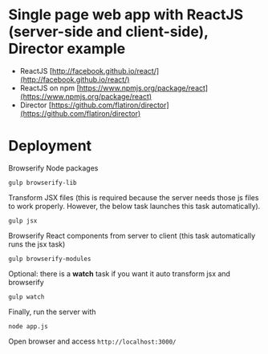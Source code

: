 # Single page web app with ReactJS (server-side and client-side), Director example 

- ReactJS [http://facebook.github.io/react/](http://facebook.github.io/react/)
- ReactJS on npm [https://www.npmjs.org/package/react](https://www.npmjs.org/package/react)
- Director [https://github.com/flatiron/director](https://github.com/flatiron/director)

# Deployment

Browserify Node packages

````
gulp browserify-lib
````

Transform JSX files (this is required because the server needs those js files to
work properly. However, the below task launches this task automatically).

````
gulp jsx
````

Browserify React components from server to client (this task automatically runs
the jsx task)

````
gulp browserify-modules
````

Optional: there is a **watch** task if you want it auto transform jsx and
browserify

````
gulp watch
````

Finally, run the server with

````
node app.js
````

Open browser and access `http://localhost:3000/`
